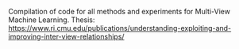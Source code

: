 Compilation of code for all methods and experiments for Multi-View Machine Learning.
Thesis: https://www.ri.cmu.edu/publications/understanding-exploiting-and-improving-inter-view-relationships/
